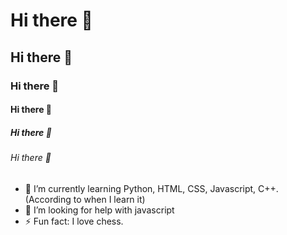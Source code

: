 # Hi there 👋
## Hi there 👋
### Hi there 👋
#### Hi there 👋
##### Hi there 👋
###### Hi there 👋

- 🌱 I’m currently learning Python, HTML, CSS, Javascript, C++. (According to when I learn it)
- 🤔 I’m looking for help with javascript
- ⚡ Fun fact: I love chess.
